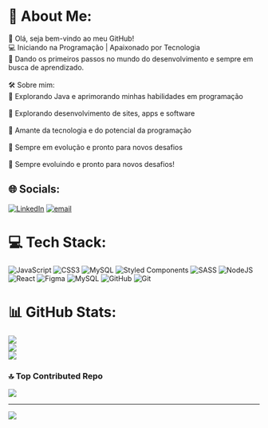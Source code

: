 # 💫 About Me:
👋 Olá, seja bem-vindo ao meu GitHub!<br>💻 Iniciando na Programação | Apaixonado por Tecnologia<br>🚀 Dando os primeiros passos no mundo do desenvolvimento e sempre em busca de aprendizado.<br><br>🛠️ Sobre mim:<br>🔹 Explorando Java e aprimorando minhas habilidades em programação<br><br>🔹 Explorando desenvolvimento de sites, apps e software<br><br>🔹 Amante da tecnologia e do potencial da programação<br><br>🔹 Sempre em evolução e pronto para novos desafios<br><br>📌 Sempre evoluindo e pronto para novos desafios!


## 🌐 Socials:
[![LinkedIn](https://img.shields.io/badge/LinkedIn-%230077B5.svg?logo=linkedin&logoColor=white)](https://linkedin.com/in/https://www.linkedin.com/in/mickaelvinicius/) [![email](https://img.shields.io/badge/Email-D14836?logo=gmail&logoColor=white)](mailto:mickaelcosta431@gmail.com) 

# 💻 Tech Stack:
![JavaScript](https://img.shields.io/badge/javascript-%23323330.svg?style=for-the-badge&logo=javascript&logoColor=%23F7DF1E) ![CSS3](https://img.shields.io/badge/css3-%231572B6.svg?style=for-the-badge&logo=css3&logoColor=white) ![MySQL](https://img.shields.io/badge/mysql-4479A1.svg?style=for-the-badge&logo=mysql&logoColor=white) ![Styled Components](https://img.shields.io/badge/styled--components-DB7093?style=for-the-badge&logo=styled-components&logoColor=white) ![SASS](https://img.shields.io/badge/SASS-hotpink.svg?style=for-the-badge&logo=SASS&logoColor=white) ![NodeJS](https://img.shields.io/badge/node.js-6DA55F?style=for-the-badge&logo=node.js&logoColor=white) ![React](https://img.shields.io/badge/react-%2320232a.svg?style=for-the-badge&logo=react&logoColor=%2361DAFB) ![Figma](https://img.shields.io/badge/figma-%23F24E1E.svg?style=for-the-badge&logo=figma&logoColor=white) ![MySQL](https://img.shields.io/badge/mysql-4479A1.svg?style=for-the-badge&logo=mysql&logoColor=white) ![GitHub](https://img.shields.io/badge/github-%23121011.svg?style=for-the-badge&logo=github&logoColor=white) ![Git](https://img.shields.io/badge/git-%23F05033.svg?style=for-the-badge&logo=git&logoColor=white)
# 📊 GitHub Stats:
![](https://github-readme-stats.vercel.app/api?username=MickaelZs&theme=github_dark_dimmed&hide_border=false&include_all_commits=true&count_private=true)<br/>
![](https://nirzak-streak-stats.vercel.app/?user=MickaelZs&theme=github_dark_dimmed&hide_border=false)<br/>
![](https://github-readme-stats.vercel.app/api/top-langs/?username=MickaelZs&theme=github_dark_dimmed&hide_border=false&include_all_commits=true&count_private=true&layout=compact)

### 🔝 Top Contributed Repo
![](https://github-contributor-stats.vercel.app/api?username=MickaelZs&limit=5&theme=github_dark_dimmed&combine_all_yearly_contributions=true)

---
[![](https://visitcount.itsvg.in/api?id=MickaelZs&icon=0&color=1)](https://visitcount.itsvg.in)

<!-- Proudly created with GPRM ( https://gprm.itsvg.in ) -->

